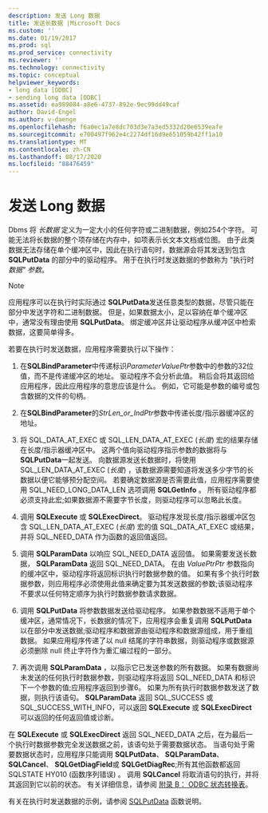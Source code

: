 ```yaml
---
description: 发送 Long 数据
title: 发送长数据 |Microsoft Docs
ms.custom: ''
ms.date: 01/19/2017
ms.prod: sql
ms.prod_service: connectivity
ms.reviewer: ''
ms.technology: connectivity
ms.topic: conceptual
helpviewer_keywords:
- long data [ODBC]
- sending long data [ODBC]
ms.assetid: ea989084-a8e6-4737-892e-9ec99dd49caf
author: David-Engel
ms.author: v-daenge
ms.openlocfilehash: f6a0ec1a7e8dc703d3e7a3ed5332d20e6539eafe
ms.sourcegitcommit: e700497f962e4c2274df16d9e651059b42ff1a10
ms.translationtype: MT
ms.contentlocale: zh-CN
ms.lasthandoff: 08/17/2020
ms.locfileid: "88476459"
---
```

# <a name="sending-long-data"></a>发送 Long 数据
Dbms 将 *长数据* 定义为一定大小的任何字符或二进制数据，例如254个字符。 可能无法将长数据的整个项存储在内存中，如项表示长文本文档或位图。 由于此类数据无法存储在单个缓冲区中，因此在执行语句时，数据源会将其发送到包含 **SQLPutData** 的部分中的驱动程序。 用于在执行时发送数据的参数称为 "执行时 *数据" 参数*。  
  
> [!NOTE]  
>  应用程序可以在执行时实际通过 **SQLPutData**发送任意类型的数据，尽管只能在部分中发送字符和二进制数据。 但是，如果数据太小，足以容纳在单个缓冲区中，通常没有理由使用 **SQLPutData**。 绑定缓冲区并让驱动程序从缓冲区中检索数据，这要简单得多。  
  
 若要在执行时发送数据，应用程序需要执行以下操作：  
  
1.  在**SQLBindParameter**中传递标识*ParameterValuePtr*参数中的参数的32位值，而不是传递缓冲区的地址。 驱动程序不会分析此值。 稍后会将其返回给应用程序，因此应用程序的意思应该是什么。 例如，它可能是参数的编号或包含数据的文件的句柄。  
  
2.  在**SQLBindParameter**的*StrLen_or_IndPtr*参数中传递长度/指示器缓冲区的地址。  
  
3.  将 SQL_DATA_AT_EXEC 或 SQL_LEN_DATA_AT_EXEC (*长度*) 宏的结果存储在长度/指示器缓冲区中。 这两个值向驱动程序指示参数的数据将与 **SQLPutData**一起发送。 向数据源发送长数据时，将使用 SQL_LEN_DATA_AT_EXEC (*长度*) ，该数据源需要知道将发送多少字节的长数据以便它能够预分配空间。 若要确定数据源是否需要此值，应用程序需要使用 SQL_NEED_LONG_DATA_LEN 选项调用 **SQLGetInfo** 。 所有驱动程序都必须支持此宏;如果数据源不需要字节长度，则驱动程序可以忽略此长度。  
  
4.  调用 **SQLExecute** 或 **SQLExecDirect**。 驱动程序发现长度/指示器缓冲区包含 SQL_LEN_DATA_AT_EXEC (*长度*) 宏的值 SQL_DATA_AT_EXEC 或结果，并将 SQL_NEED_DATA 作为函数的返回值返回。  
  
5.  调用 **SQLParamData** 以响应 SQL_NEED_DATA 返回值。 如果需要发送长数据， **SQLParamData** 返回 SQL_NEED_DATA。 在由 *ValuePtrPtr* 参数指向的缓冲区中，驱动程序将返回标识执行时数据参数的值。 如果有多个执行时数据参数，则应用程序必须使用此值来确定要为其发送数据的参数;该驱动程序不要求以任何特定顺序为执行时数据参数请求数据。  
  
6.  调用 **SQLPutData** 将参数数据发送给驱动程序。 如果参数数据不适用于单个缓冲区，通常情况下，长数据的情况下，应用程序会重复调用 **SQLPutData** 以在部分中发送数据;驱动程序和数据源由驱动程序和数据源组成，用于重组数据。 如果应用程序传递了以 null 结尾的字符串数据，则驱动程序或数据源必须删除 null 终止字符作为重汇编过程的一部分。  
  
7.  再次调用 **SQLParamData** ，以指示它已发送参数的所有数据。 如果有数据尚未发送的任何执行时数据参数，则驱动程序将返回 SQL_NEED_DATA 和标识下一个参数的值;应用程序返回到步骤6。 如果为所有执行时数据参数发送了数据，则执行该语句。 **SQLParamData** 返回 SQL_SUCCESS 或 SQL_SUCCESS_WITH_INFO，可以返回 **SQLExecute** 或 **SQLExecDirect** 可以返回的任何返回值或诊断。  
  
 在 **SQLExecute** 或 **SQLExecDirect** 返回 SQL_NEED_DATA 之后，在为最后一个执行时数据参数完全发送数据之前，该语句处于需要数据状态。 当语句处于需要数据状态时，应用程序只能调用 **SQLPutData**、 **SQLParamData**、 **SQLCancel**、 **SQLGetDiagField**或 **SQLGetDiagRec**;所有其他函数都返回 SQLSTATE HY010 (函数序列错误) 。 调用 **SQLCancel** 将取消语句的执行，并将其返回到它以前的状态。 有关详细信息，请参阅 [附录 B： ODBC 状态转换表](../../../odbc/reference/appendixes/appendix-b-odbc-state-transition-tables.md)。  
  
 有关在执行时发送数据的示例，请参阅 [SQLPutData](../../../odbc/reference/syntax/sqlputdata-function.md) 函数说明。
